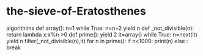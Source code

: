 # the-sieve-of-Eratosthenes
algorithims
def array():
    n=1
    while True:
        n=n+2
        yield n
def _not_divisible(n):
    return lambda x:x%n >0
def prime():
    yield 2
    it=array()
    while True:
        n=next(it)
        yield n
        filter(_not_divisible(n),it)
for n in prime():
    if n<1000:
        print(n)
    else :
        break
        

